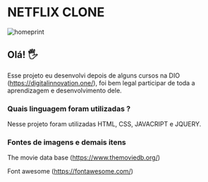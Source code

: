 # NETFLIX CLONE 
![homeprint](https://user-images.githubusercontent.com/81185330/131229640-5be095ed-ad5d-4e97-a97f-a249de5ada61.PNG)


## Olá! :raised_hand_with_fingers_splayed:

 Esse projeto eu desenvolvi depois de alguns cursos na DIO (https://digitalinnovation.one/), foi bem legal participar de toda a aprendizagem e desenvolvimento dele. 

### Quais linguagem foram utilizadas ?

Nesse projeto foram utilizadas HTML, CSS, JAVACRIPT e JQUERY. 

### Fontes de imagens e demais itens

The movie data base (https://www.themoviedb.org/)

Font awesome (https://fontawesome.com/)



